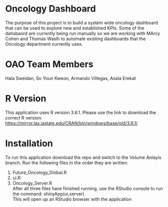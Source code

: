 # Oncology Dashboard
The purpose of this project is to build a system wide oncology dashboard that can be used to explore new and established KPIs.  Some of the dahsbaord are currently being run manually so we are working with MArcy Cohen and Thomas Waslh to automate existing dashboards that the Oncology department currently uses. 

# OAO Team Members
Hala Sweidan, So Youn Kweon, Armando Villegas, Asala Erekat

# R Version
This application uses R version 3.6.1.  Please use the link to download the correct R version: https://mirror.las.iastate.edu/CRAN/bin/windows/base/old/3.6.1/
# Installation
To run this application download the repo and switch to the Volume Anlayis branch.  Run the following files in the order they are written:
  1. Future_Oncology_Global.R
  2. ui.R
  3. Oncology_Server.R<br/>
After all three files have finished running, use the RStudio console to run the command: shinyApp(ui,server)  
This will open up an RStudio browser with the application


